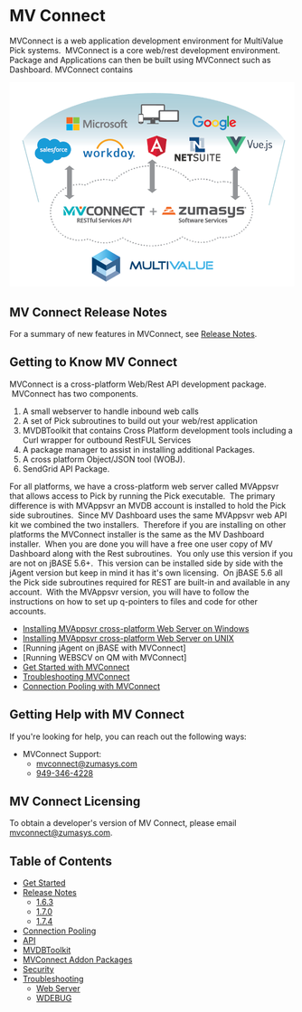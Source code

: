 # MV Connect

<PageHeader />

MVConnect is a web application development environment for MultiValue Pick systems.  MVConnect is a core web/rest development environment.  Package and Applications can then be built using MVConnect such as Dashboard.  MVConnect contains

![mv-connect-manual: 1574365223932-mv-connect-%2b-zs-software-services-(1)](./1574365223932-mv-connect-and-software-services.png)

## MV Connect Release Notes

For a summary of new features in MVConnect, see [Release Notes](./release-notes/README.md).

## Getting to Know MV Connect

MVConnect is a cross-platform Web/Rest API development package.  MVConnect has two components.

1. A small webserver to handle inbound web calls
1. A set of Pick subroutines to build out your web/rest application
2. MVDBToolkit that contains Cross Platform development tools including a Curl wrapper for outbound RestFUL Services
3. A package manager to assist in installing additional Packages.
4. A cross platform Object/JSON tool (WOBJ).
5. SendGrid API Package.

For all platforms, we have a cross-platform web server called MVAppsvr that allows access to Pick by running the Pick executable.  The primary difference is with MVAppsvr an MVDB account is installed to hold the Pick side subroutines.  Since MV Dashboard uses the same MVAppsvr web API kit we combined the two installers.  Therefore if you are installing on other platforms the MVConnect installer is the same as the MV Dashboard installer.  When you are done you will have a free one user copy of MV Dashboard along with the Rest subroutines.  You only use this version if you are not on jBASE 5.6+.  This version can be installed side by side with the jAgent version but keep in mind it has it's own licensing.  On jBASE 5.6 all the Pick side subroutines required for REST are built-in and available in any account.  With the MVAppsvr version, you will have to follow the instructions on how to set up q-pointers to files and code for other accounts.

- [Installing MVAppsvr cross-platform Web Server on Windows](./../mv-dashboard/installation-guide/install/windows/README.md)
- [Installing MVAppsvr cross-platform Web Server on UNIX](./../mv-dashboard/installation-guide/install/linux-and-aix/README.md)
- [Running jAgent on jBASE with MVConnect]
- [Running WEBSCV on QM with MVConnect]
- [Get Started with MVConnect](./get-started/README.md)
- [Troubleshooting MVConnect](./troubleshooting/README.md)
- [Connection Pooling with MVConnect](./connection-pooling/README.md)

## Getting Help with MV Connect

If you're looking for help, you can reach out the following ways:

- MVConnect Support:
  - [mvconnect@zumasys.com](mailto:mvconnect@zumasys.com)
  - [949-346-4228](tel:9493464228)

## MV Connect Licensing

To obtain a developer's version of MV Connect, please email [mvconnect@zumasys.com](mailto:mvconnect@zumasys.com).

## Table of Contents

- [Get Started](./get-started/README.md)  
- [Release Notes](./release-notes/README.md)
  - [1.6.3](./release-notes/1.6.3/README.md)
  - [1.7.0](./release-notes/1.7.0/README.md)
  - [1.7.4](./release-notes/1.7.4/README.md)
- [Connection Pooling](./connection-pooling/README.md)  
- [API](./api/README.md)
- [MVDBToolkit](./mvdbtoolkit/README.md)
- [MVConnect Addon Packages](./packages/README.md)  
- [Security](./security/README.md)  
- [Troubleshooting](./troubleshooting/README.md)
  - [Web Server](./troubleshooting/web-server/README.md)  
  - [WDEBUG](./troubleshooting/wdebug/README.md)

<PageFooter />
